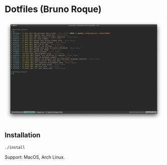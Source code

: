 # Dotfiles (Bruno Roque)

![Shell](./screenshots/shell.png)

## Installation

```bash
./install
```

Support: MacOS, Arch Linux.
